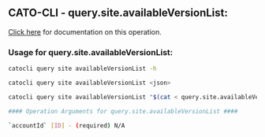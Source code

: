 
## CATO-CLI - query.site.availableVersionList:
[Click here](https://api.catonetworks.com/documentation/#query-query.site.availableVersionList) for documentation on this operation.

### Usage for query.site.availableVersionList:

```bash
catocli query site availableVersionList -h

catocli query site availableVersionList <json>

catocli query site availableVersionList "$(cat < query.site.availableVersionList.json)"

#### Operation Arguments for query.site.availableVersionList ####

`accountId` [ID] - (required) N/A    
